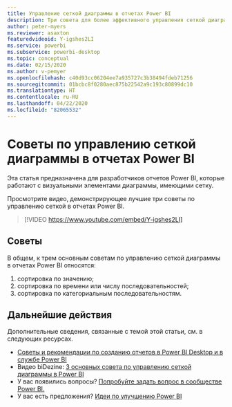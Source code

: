 ```yaml
---
title: Управление сеткой диаграммы в отчетах Power BI
description: Три совета для более эффективного управления сеткой диаграммы в визуальных элементах отчетов Power BI в Power BI Desktop или службе Power BI.
author: peter-myers
ms.reviewer: asaxton
featuredvideoid: Y-igshes2LI
ms.service: powerbi
ms.subservice: powerbi-desktop
ms.topic: conceptual
ms.date: 02/15/2020
ms.author: v-pemyer
ms.openlocfilehash: c40d93cc06204ee7a935727c3b38494fdeb71256
ms.sourcegitcommit: 01bcbc8f0280aec875b22542a9c193c80899dc10
ms.translationtype: HT
ms.contentlocale: ru-RU
ms.lasthandoff: 04/22/2020
ms.locfileid: "82065532"
---
```

# <a name="tips-to-control-chart-gridlines-in-power-bi-reports"></a>Советы по управлению сеткой диаграммы в отчетах Power BI

Эта статья предназначена для разработчиков отчетов Power BI, которые работают с визуальными элементами диаграммы, имеющими сетку.

Просмотрите видео, демонстрирующее лучшие три советы по управлению сеткой в отчетах Power BI.

> [!VIDEO https://www.youtube.com/embed/Y-igshes2LI]

## <a name="tips"></a>Советы

В общем, к трем основным советам по управлению сеткой диаграммы в отчетах Power BI относятся:

1. сортировка по значению;
1. сортировка по времени или числу последовательностей;
1. сортировка по категориальным последовательностям.

## <a name="next-steps"></a>Дальнейшие действия

Дополнительные сведения, связанные с темой этой статьи, см. в следующих ресурсах.

- [Советы и рекомендации по созданию отчетов в Power BI Desktop и в службе Power BI](../desktop-tips-and-tricks-for-creating-reports.md)
- Видео biDezine: [3 основных совета по управлению сеткой диаграммы в Power BI](https://www.youtube.com/watch?v=Y-igshes2LI)
- У вас появились вопросы? [Попробуйте задать вопрос в сообществе Power BI.](https://community.powerbi.com/)
- У вас есть предложения? [Идеи по улучшению Power BI](https://ideas.powerbi.com)
